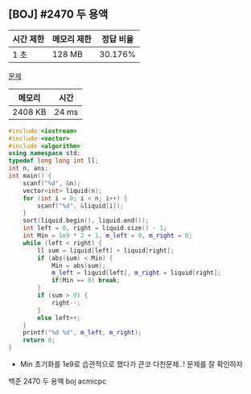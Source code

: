 ## [BOJ] #2470 두 용액

| 시간 제한 | 메모리 제한 | 정답 비율 |
| --------- | ----------- | --------- |
| 1 초      | 128 MB      | 30.176%   |

[문제](https://www.acmicpc.net/problem/2470)



| 메모리  | 시간  |
| ------- | ----- |
| 2408 KB | 24 ms |

```c++
#include <iostream>
#include <vector>
#include <algorithm>
using namespace std;
typedef long long int ll;
int n, ans;
int main() {
	scanf("%d", &n);
	vector<int> liquid(n);
	for (int i = 0; i < n; i++) {
		scanf("%d", &liquid[i]);
	}
	sort(liquid.begin(), liquid.end());
	int left = 0, right = liquid.size() - 1;
	int Min = 1e9 * 2 + 1, m_left = 0, m_right = 0;
	while (left < right) {
		ll sum = liquid[left] + liquid[right];
		if (abs(sum) < Min) {
			Min = abs(sum); 
			m_left = liquid[left], m_right = liquid[right];
			if(Min == 0) break;
		}
		if (sum > 0) {
			right--;
		}
		else left++;
	}
	printf("%d %d", m_left, m_right);
	return 0;
}
```

- Min 초기화를 1e9로 습관적으로 했다가 큰코 다친문제..! 문제를 잘 확인하자



백준 2470 두 용액 boj acmicpc

